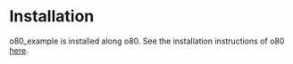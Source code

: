 
# Installation

o80_example is installed along o80. See the installation instructions of o80 [here](http://people.tuebingen.mpg.de/mpi-is-software/o80/docs/o80/doc/02.installation.html).